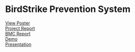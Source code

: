 # BirdStrike Prevention System
[View Poster](https://github.com/jeminkachhadiya/BirdStrike-Prevention-System/Reports/Poster.pdf)<br>
[Project Report](https://github.com/jeminkachhadiya/BirdStrike-Prevention-System/Reports/Project_Report.pdf)<br>
[BMC Report](https://github.com/jeminkachhadiya/BirdStrike-Prevention-System/Reports/BMC_Report.pdf)<br>
[Demo](https://github.com/jeminkachhadiya/BirdStrike-Prevention-System/Reports/Prototype_demo.mp4)<br>
[Presentation](https://github.com/jeminkachhadiya/BirdStrike-Prevention-System/Reports/Bird_Recognition_and_Prevention_System.pptx)
